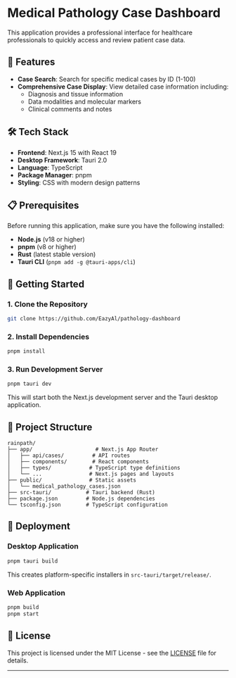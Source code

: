 # Medical Pathology Case Dashboard

This application provides a professional interface for healthcare professionals to quickly access and review patient case data.

## 🚀 Features

- **Case Search**: Search for specific medical cases by ID (1-100)
- **Comprehensive Case Display**: View detailed case information including:
  - Diagnosis and tissue information
  - Data modalities and molecular markers
  - Clinical comments and notes

## 🛠️ Tech Stack

- **Frontend**: Next.js 15 with React 19
- **Desktop Framework**: Tauri 2.0
- **Language**: TypeScript
- **Package Manager**: pnpm
- **Styling**: CSS with modern design patterns

## 📋 Prerequisites

Before running this application, make sure you have the following installed:

- **Node.js** (v18 or higher)
- **pnpm** (v8 or higher)
- **Rust** (latest stable version)
- **Tauri CLI** (`pnpm add -g @tauri-apps/cli`)

## 🚀 Getting Started

### 1. Clone the Repository

```bash
git clone https://github.com/EazyAl/pathology-dashboard
```

### 2. Install Dependencies

```bash
pnpm install
```

### 3. Run Development Server

```bash
pnpm tauri dev
```

This will start both the Next.js development server and the Tauri desktop application.

## 📁 Project Structure

```
rainpath/
├── app/                    # Next.js App Router
│   ├── api/cases/         # API routes
│   ├── components/        # React components
│   ├── types/            # TypeScript type definitions
│   └── ...               # Next.js pages and layouts
├── public/               # Static assets
│   └── medical_pathology_cases.json
├── src-tauri/           # Tauri backend (Rust)
├── package.json         # Node.js dependencies
└── tsconfig.json        # TypeScript configuration
```

## 🚀 Deployment

### Desktop Application

```bash
pnpm tauri build
```

This creates platform-specific installers in `src-tauri/target/release/`.

### Web Application

```bash
pnpm build
pnpm start
```

## 📝 License

This project is licensed under the MIT License - see the [LICENSE](LICENSE) file for details.

---

